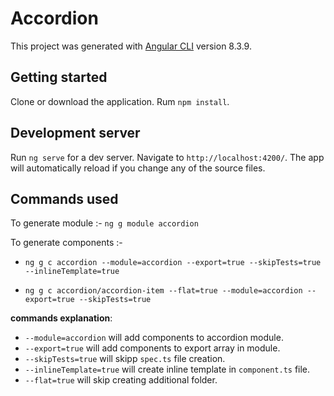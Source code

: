 # Accordion

This project was generated with [Angular CLI](https://github.com/angular/angular-cli) version 8.3.9.

## Getting started

Clone or download the application. Rum `npm install`.

## Development server

Run `ng serve` for a dev server. Navigate to `http://localhost:4200/`. The app will automatically reload if you change any of the source files.

## Commands used

To generate module :- `ng g module accordion` 

To generate components :-
- `ng g c accordion --module=accordion --export=true --skipTests=true --inlineTemplate=true`

- `ng g c accordion/accordion-item --flat=true --module=accordion --export=true --skipTests=true`

**commands explanation**:
- `--module=accordion` will add components to accordion module.
- `--export=true` will add components to export array in module.
- `--skipTests=true` will skipp `spec.ts` file creation.
- `--inlineTemplate=true` will create inline template in `component.ts` file.
- `--flat=true` will skip creating additional folder.
